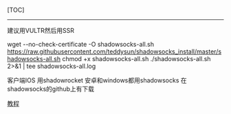 [TOC]

---
建议用VULTR然后用SSR

wget --no-check-certificate -O shadowsocks-all.sh https://raw.githubusercontent.com/teddysun/shadowsocks_install/master/shadowsocks-all.sh
chmod +x shadowsocks-all.sh
./shadowsocks-all.sh 2>&1 | tee shadowsocks-all.log

客户端IOS 用shadowrocket 安卓和windows都用shadowsocks 在shadowsocks的github上有下载

[教程](https://teddysun.com/486.html)